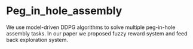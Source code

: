 # Peg_in_hole_assembly
We use model-driven DDPG algorithms to solve multiple peg-in-hole assembly tasks. In our paper we proposed fuzzy reward system and feed
back exploration system.
